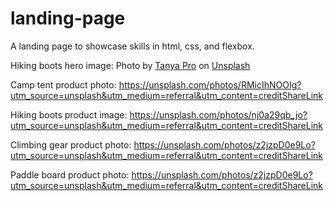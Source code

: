 # landing-page
A landing page to showcase skills in html, css, and flexbox.

Hiking boots hero image: Photo by <a href="https://unsplash.com/@tannnpro?utm_source=unsplash&utm_medium=referral&utm_content=creditCopyText">Tanya Pro</a> on <a href="https://unsplash.com/photos/EsloYpP4AAc?utm_source=unsplash&utm_medium=referral&utm_content=creditCopyText">Unsplash</a>

Camp tent product photo: https://unsplash.com/photos/RMicIhNOOIg?utm_source=unsplash&utm_medium=referral&utm_content=creditShareLink
  
Hiking boots product image: https://unsplash.com/photos/nj0a29qb_jo?utm_source=unsplash&utm_medium=referral&utm_content=creditShareLink

Climbing gear product photo: https://unsplash.com/photos/z2jzpD0e9Lo?utm_source=unsplash&utm_medium=referral&utm_content=creditShareLink

Paddle board product photo: https://unsplash.com/photos/z2jzpD0e9Lo?utm_source=unsplash&utm_medium=referral&utm_content=creditShareLink